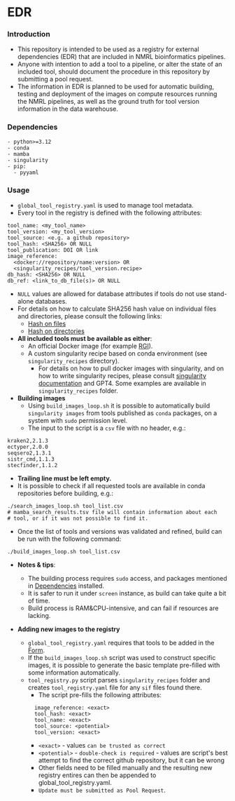 # EDR
### Introduction
- This repository is intended to be used as a registry for external dependencies (EDR) that are included in NMRL bioinformatics pipelines.
- Anyone with intention to add a tool to a pipeline, or alter the state of an included tool, should document the procedure in this repository by submitting a pool request.
- The information in EDR is planned to be used for automatic building, testing and deployment of the images on compute resources running the NMRL pipelines, as well as the ground truth for tool version information in the data warehouse.
### Dependencies
```
- python>=3.12
- conda
- mamba
- singularity
- pip:
  - pyyaml
```
### Usage
- `global_tool_registry.yaml` is used to manage tool metadata.
- Every tool in the registry is defined with the following attributes:
```
tool_name: <my_tool_name>
tool_version: <my_tool_version>
tool_source: <e.g. a github repository>
tool_hash: <SHA256> OR NULL
tool_publication: DOI OR link
image_reference: 
  <docker://repository/name:version> OR
  <singularity_recipes/tool_version.recipe>
db_hash: <SHA256> OR NULL
db_ref: <link_to_db_file(s)> OR NULL
```
- `NULL` values are allowed for database attributes if tools do not use stand-alone databases.
- For details on how to calculate SHA256 hash value on individual files and directories, please consult the following links:
    - [Hash on files](https://www.baeldung.com/linux/sha-256-from-command-line)
    - [Hash on directories](https://worklifenotes.com/2020/03/05/get-sha256-hash-on-a-directory/)
- **All included tools  must be available as either**:
    - An official Docker image (for example [RGI](https://hub.docker.com/r/finlaymaguire/rgi)).
    - A custom singularity recipe based on conda environment 
    (see `singularity_recipes` directory).
        - For details on how to pull docker images with singularity, and on how to write singularity recipes,
        please consult [singularity documentation](https://docs.sylabs.io/guides/3.2/user-guide/index.html) and GPT4. Some examples are available in `singularity_recipes` folder.
- **Building images**
  - Using `build_images_loop.sh` it is possible to automatically build `singularity images` from tools published as `conda` packages, on a system with `sudo` permission level.
  - The input to the script is a `csv` file with no header, e.g.:
```
kraken2,2.1.3
ectyper,2.0.0
seqsero2,1.3.1
sistr_cmd,1.1.3
stecfinder,1.1.2

```
  - **Trailing line must be left empty.**
  - It is possible to check if all requested tools are available in conda repositories before building, e.g.: 
  ```
  ./search_images_loop.sh tool_list.csv
  # mamba_search_results.tsv file will contain information about each 
  # tool, or if it was not possible to find it.
  ```
 
  - Once the list of tools and versions was validated and refined, build can be run with the following command:
  ```
  ./build_images_loop.sh tool_list.csv
  ``` 

  - **Notes & tips**:
    - The building process requires `sudo` access, and packages mentioned in [Dependencies](#dependencies) installed.
    - It is safer to run it under `screen` instance, as build can take quite a bit of time.
    - Build process is RAM&CPU-intensive, and can fail if resources are lacking.

  - **Adding new images to the registry**
    - `global_tool_registry.yaml` requires that tools to be added in the [Form](#usage). 
    - If the `build_images_loop.sh` script was used to construct specific images, it is possible to generate the basic template pre-filled with some information automatically.
    - `tool_registry.py` script parses `singularity_recipes` folder and creates `tool_registry.yaml` file for any `sif` files found there.
      - The script pre-fills the following attributes:
      ```
        image_reference: <exact>
        tool_hash: <exact>
        tool_name: <exact>
        tool_source: <potential>
        tool_version: <exact>
      ```
      - `<exact>` - values `can be trusted as correct`
      - `<potential>` - `double-check is required` - values are script's best attempt to find the correct github repository, but it can be wrong
      - Other fields need to be filled manually and the resulting new registry entires can then be appended to global_tool_registry.yaml.
      - `Update must be submitted as Pool Request`.